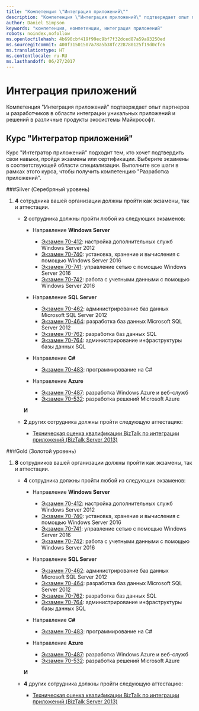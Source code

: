 ```yaml
---
title: "Компетенция \"Интеграция приложений\""
description: "Компетенция \"Интеграция приложений\" подтверждает опыт партнеров и разработчиков в области интеграции уникальных приложений и решений в различные продукты экосистемы Майкрософт."
author: Daniel Simpson
keywords: "компетенция, компетенции, интеграция приложений"
robots: noindex,nofollow
ms.openlocfilehash: 4b690cbf419f99ec9bf7f32dced87a59a93250ed
ms.sourcegitcommit: 400f31501507a78a5b38fc228780125f19d0cfc6
ms.translationtype: HT
ms.contentlocale: ru-RU
ms.lasthandoff: 06/27/2017
---
```

# <a name="application-integration"></a>Интеграция приложений 
Компетенция "Интеграция приложений" подтверждает опыт партнеров и разработчиков в области интеграции уникальных приложений и решений в различные продукты экосистемы Майкрософт. 

## <a name="application-integrator-option"></a>Курс "Интегратор приложений"

Курс "Интегратор приложений" подходит тем, кто хочет подтвердить свои навыки, пройдя экзамены или сертификации. Выберите экзамены в соответствующей области специализации. Выполните все шаги в рамках этого курса, чтобы получить компетенцию "Разработка приложений".

###<a name="silver"></a>Silver (Серебряный уровень)
1. **4** сотрудника вашей организации должны пройти как экзамены, так и аттестации.

    - **2** сотрудника должны пройти любой из следующих экзаменов:

        - Направление **Windows Server**
            - [Экзамен 70-412](https://www.microsoft.com/en-us/learning/exam-70-412.aspx): настройка дополнительных служб Windows Server 2012
            - [Экзамен 70-740](https://www.microsoft.com/en-us/learning/exam-70-740.aspx): установка, хранение и вычисления с помощью Windows Server 2016
            - [Экзамен 70-741](https://www.microsoft.com/en-us/learning/exam-70-741.aspx): управление сетью с помощью Windows Server 2016
            - [Экзамен 70-742](https://www.microsoft.com/en-us/learning/exam-70-742.aspx): работа с учетными данными с помощью Windows Server 2016

        - Направление **SQL Server**

            - [Экзамен 70-462](https://www.microsoft.com/en-us/learning/exam-70-462.aspx): администрирование баз данных Microsoft SQL Server 2012
            - [Экзамен 70-464](https://www.microsoft.com/en-us/learning/exam-70-464.aspx): разработка баз данных Microsoft SQL Server 2012
            - [Экзамен 70-762](https://www.microsoft.com/en-us/learning/exam-70-762.aspx): разработка баз данных SQL
            - [Экзамен 70-764](https://www.microsoft.com/en-us/learning/exam-70-764.aspx): администрирование инфраструктуры базы данных SQL

        - Направление **C#** 

            - [Экзамен 70-483](https://www.microsoft.com/en-us/learning/exam-70-483.aspx): программирование на C#

        - Направление **Azure**

            - [Экзамен 70-487](https://www.microsoft.com/en-us/learning/exam-70-487.aspx): разработка Windows Azure и веб-служб
            - [Экзамен 70-532](https://www.microsoft.com/en-us/learning/exam-70-532.aspx): разработка решений Microsoft Azure

        **И**

    - **2** других сотрудника должны пройти следующую аттестацию:

        - [Техническая оценка квалификации BizTalk по интеграции приложений (BizTalk Server 2013)](https://partneruniversity.microsoft.com/?whr=uri:MicrosoftAccount&courseId=12286&scoId=Id3XwITSB_2805299993)

###<a name="gold"></a>Gold (Золотой уровень)
1. **8** сотрудников вашей организации должны пройти как экзамены, так и аттестации.

    - **4** сотрудника должны пройти любой из следующих экзаменов:

        - Направление **Windows Server**

            - [Экзамен 70-412](https://www.microsoft.com/en-us/learning/exam-70-412.aspx): настройка дополнительных служб Windows Server 2012
            - [Экзамен 70-740](https://www.microsoft.com/en-us/learning/exam-70-740.aspx): установка, хранение и вычисления с помощью Windows Server 2016
            - [Экзамен 70-741](https://www.microsoft.com/en-us/learning/exam-70-741.aspx): управление сетью с помощью Windows Server 2016
            - [Экзамен 70-742](https://www.microsoft.com/en-us/learning/exam-70-742.aspx): работа с учетными данными с помощью Windows Server 2016

        - Направление **SQL Server**

            - [Экзамен 70-462](https://www.microsoft.com/en-us/learning/exam-70-462.aspx): администрирование баз данных Microsoft SQL Server 2012
            - [Экзамен 70-464](https://www.microsoft.com/en-us/learning/exam-70-464.aspx): разработка баз данных Microsoft SQL Server 2012
            - [Экзамен 70-762](https://www.microsoft.com/en-us/learning/exam-70-762.aspx): разработка баз данных SQL
            - [Экзамен 70-764](https://www.microsoft.com/en-us/learning/exam-70-764.aspx): администрирование инфраструктуры базы данных SQL

        - Направление **C#** 

            - [Экзамен 70-483](https://www.microsoft.com/en-us/learning/exam-70-483.aspx): программирование на C#

        - Направление **Azure**

            - [Экзамен 70-487](https://www.microsoft.com/en-us/learning/exam-70-487.aspx): разработка Windows Azure и веб-служб
            - [Экзамен 70-532](https://www.microsoft.com/en-us/learning/exam-70-532.aspx): разработка решений Microsoft Azure

        **И**

    - **4** других сотрудника должны пройти следующую аттестацию:

        - [Техническая оценка квалификации BizTalk по интеграции приложений (BizTalk Server 2013)](https://partneruniversity.microsoft.com/?whr=uri:MicrosoftAccount&courseId=12286&scoId=Id3XwITSB_2805299993)

